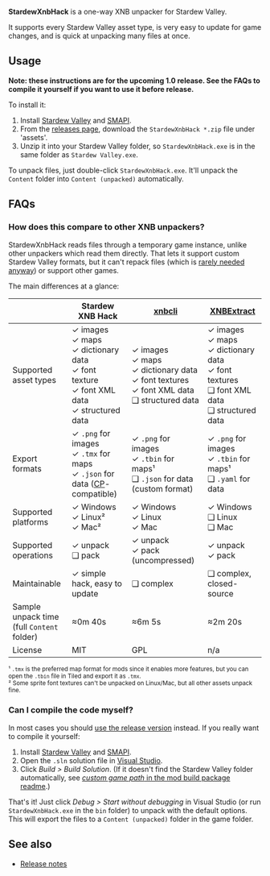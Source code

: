 **StardewXnbHack** is a one-way XNB unpacker for Stardew Valley.

It supports every Stardew Valley asset type, is very easy to update for game changes, and is quick
at unpacking many files at once.

## Usage
**Note: these instructions are for the upcoming 1.0 release. See the FAQs to compile it yourself
if you want to use it before release.**

To install it:

1. Install [Stardew Valley](https://www.stardewvalley.net/) and [SMAPI](https://smapi.io/).
2. From the [releases page](https://github.com/Pathoschild/SMAPI/releases), download the
   `StardewXnbHack *.zip` file under 'assets'.
3. Unzip it into your Stardew Valley folder, so `StardewXnbHack.exe` is in the same folder as
   `Stardew Valley.exe`.

To unpack files, just double-click `StardewXnbHack.exe`. It'll unpack the `Content` folder into
`Content (unpacked)` automatically.

## FAQs
### How does this compare to other XNB unpackers?
StardewXnbHack reads files through a temporary game instance, unlike other unpackers which read
them directly. That lets it support custom Stardew Valley formats, but it can't repack files (which
is [rarely needed anyway](https://stardewvalleywiki.com/Modding:Content_Patcher)) or support other
games.

The main differences at a glance:

&nbsp;                | Stardew XNB Hack | [xnbcli](https://github.com/LeonBlade/xnbcli/) | [XNBExtract](https://community.playstarbound.com/threads/110976)
--------------------- | ---------------- | ------ | -----------
Supported asset types | ✓ images<br />✓ maps<br />✓ dictionary data<br />✓ font texture<br />✓ font XML data<br />✓ structured data | ✓ images<br />✓ maps<br />✓ dictionary data<br />✓ font textures<br />✓ font XML data<br />❑ structured data | ✓ images<br />✓ maps<br />✓ dictionary data<br />✓ font textures<br />❑ font XML data<br />❑ structured data
Export formats | ✓ `.png` for images<br />✓ `.tmx` for maps<br />✓ `.json` for data ([CP](https://www.nexusmods.com/stardewvalley/mods/1915)-compatible) | ✓ `.png` for images<br />✓ `.tbin` for maps¹<br />❑ `.json` for data (custom format) | ✓ `.png` for images<br />✓ `.tbin` for maps¹<br />❑ `.yaml` for data
Supported platforms | ✓ Windows<br />✓ Linux²<br />✓ Mac² | ✓ Windows<br />✓ Linux<br />✓ Mac | ✓ Windows<br />❑ Linux<br />❑ Mac
Supported operations | ✓ unpack<br />❑ pack | ✓ unpack<br />✓ pack  (uncompressed) | ✓ unpack<br />✓ pack
Maintainable | ✓ simple hack, easy to update | ❑ complex | ❑ complex, closed-source
Sample unpack time<br />(full `Content` folder) | ≈0m 40s | ≈6m 5s | ≈2m 20s
License | MIT | GPL | n/a

<sup>¹ `.tmx` is the preferred map format for mods since it enables more features, but you can open the `.tbin` file in Tiled and export it as `.tmx`.</sup>  
<sup>² Some sprite font textures can't be unpacked on Linux/Mac, but all other assets unpack fine.</sup>

### Can I compile the code myself?
In most cases you should [use the release version](#usage) instead. If you really want to compile
it yourself:

1. Install [Stardew Valley](https://www.stardewvalley.net/) and [SMAPI](https://smapi.io/).
2. Open the `.sln` solution file in [Visual Studio](https://visualstudio.microsoft.com/vs/).
3. Click _Build > Build Solution_. (If it doesn't find the Stardew Valley folder automatically, see
   [_custom game path_ in the mod build package readme](https://smapi.io/package/custom-game-path).)

That's it! Just click _Debug > Start without debugging_ in Visual Studio (or run `StardewXnbHack.exe`
in the `bin` folder) to unpack with the default options. This will export the files to a
`Content (unpacked)` folder in the game folder.

## See also
* [Release notes](release-notes.md)
